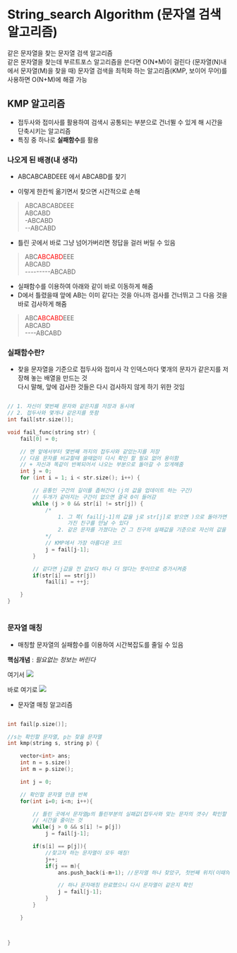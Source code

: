 # String_search Algorithm (문자열 검색 알고리즘)

같은 문자열을 찾는 문자열 검색 알고리즘  
같은 문자열을 찾는데 부르트포스 알고리즘을 쓴다면 O(N*M)이 걸린다 (문자열(N)내에서 문자열(M)을 찾을 때)
문자열 검색을 최적화 하는 알고리즘(KMP, 보이어 무어)를 사용하면 O(N+M)에 해결 가능

## KMP 알고리즘
- 접두사와 접미사를 활용하여 검색시 공통되는 부분으로 건너뛸 수 있게 해 시간을 단축시키는 알고리즘
- 특징 중 하나로 **실패함수**를 활용

### 나오게 된 배경(내 생각)
- ABCABCABDEEE 에서 ABCABD를 찾기

- 이렇게 한칸씩 옮기면서 찾으면 시간적으로 손해
> ABCABCABDEEE  
ABCABD   
-ABCABD  
--ABCABD

- 틀린 곳에서 바로 그냥 넘어가버리면 정답을 걸러 버릴 수 있음
>ABC<span style="color:red">ABCABD</span>EEE  
ABCABD  
---------ABCABD

- 실패함수를 이용하여 아래와 같이 바로 이동하게 해줌
- D에서 틀렸을때 앞에 AB는 이미 같다는 것을 아니까 검사를 건너뛰고 그 다음 것을 바로 검사하게 해줌
>ABC<span style="color:red">ABCABD</span>EEE  
ABCABD  
----ABCABD


### 실패함수란?
- 찾을 문자열을 기준으로 접두사와 접미사 각 인덱스마다 몇개의 문자가 같은지를 저장해 놓는 배열을 만드는 것  
다시 말해, 앞에 검사한 것들은 다시 검사하지 않게 하기 위한 것임

```cpp

// 1. 자신이 몇번째 문자와 같은지를 저장과 동시에 
// 2. 접두사와 몇개나 같은지를 뜻함
int fail[str.size()];

void fail_func(string str) {
    fail[0] = 0;

    // 멘 앞에서부터 몇번째 까지의 접두사와 같았는지를 저장
    // 다음 문자를 비교할때 쓸때없이 다시 확인 할 필요 없어 용이함
    // + 자신과 똑같이 반복되어서 나오는 부분으로 돌아갈 수 있게해줌
    int j = 0;
    for (int i = 1; i < str.size(); i++) {

        // 공통인 구간의 길이를 좁혀간다 (j의 값을 업데이트 하는 구간)
        // 두개가 같아지는 구간이 없으면 결국 0이 들어감 
        while (j > 0 && str[i] != str[j]) {
            /*
                1. 그 쪽( fail[j-1]의 값을 j로 str[j]로 받으면 )으로 돌아가면 자신과 같은 문자를 
                   가진 친구를 만날 수 있다
                2. 같은 문자를 가졌다는 건 그 친구의 실패값을 기준으로 자신의 값을 정할 수 있다.
            */
            // KMP에서 가장 아름다운 코드
            j = fail[j-1];
        }

        // 같다면 j값을 전 값보다 하나 더 많다는 뜻이므로 증가시켜줌
        if(str[i] == str[j])
            fail[i] = ++j;

    }
}
```
# 

### 문자열 매칭

- 매칭할 문자열의 실패함수를 이용하여 시간복잡도를 줄일 수 있음  

**핵심개념** : *필요없는 정보는 버린다*

여기서
<img src="https://i.imgur.com/LzNjy1N.png" />



바로 여기로
<img src="https://i.imgur.com/NdOPPyB.png" />

- 문자열 매칭 알고리즘
```cpp

int fail[p.size()];

//s는 확인할 문자열, p는 찾을 문자열
int kmp(string s, string p) {

    vector<int> ans;
    int n = s.size()
    int m = p.size();

    int j = 0;

    // 확인할 문자열 만큼 반복
    for(int i=0; i<n; i++){

        // 틀린 곳에서 문자열p의 틀린부분의 실패값(접두사와 맞는 문자의 갯수/ 확인할 문자의 Index를 의미) 부터 검색함
        // 시간을 줄이는 것
        while(j > 0 && s[i] != p[j]) 
            j = fail[j-1];

        if(s[i] == p[j]){
            //찾고자 하는 문자열이 모두 매칭!
            j++;
            if(j == m){
                ans.push_back(i-m+1); //문자열 하나 찾았구, 첫번째 위치(이때의 위치는 index가 아니라 번쩨)를 저장

                // 하나 문자매칭 완료했으니 다시 문자열이 같은지 확인
                j = fail[j-1];
            }
        }

    }



}
```

